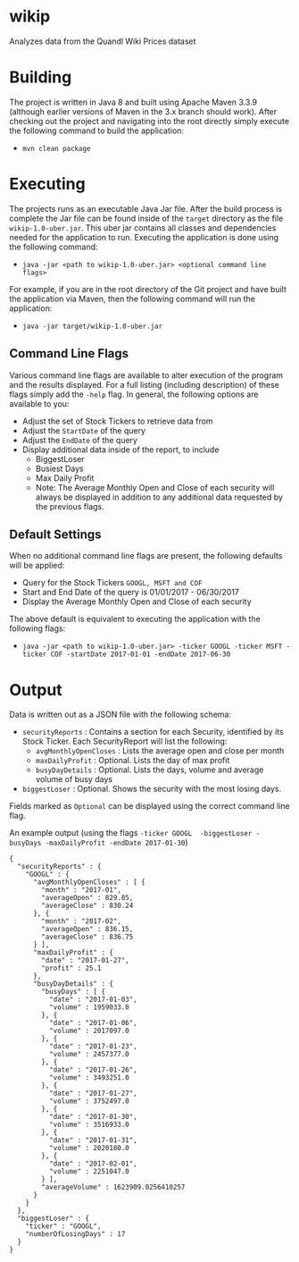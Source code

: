 # wikip
Analyzes data from the Quandl Wiki Prices dataset

# Building
The project is written in Java 8 and built using Apache Maven 3.3.9 (although earlier versions of Maven in the 3.x branch should work). After checking out the project and navigating into the root directly simply execute the following command to build the application:

- `mvn clean package`

# Executing
The projects runs as an executable Java Jar file. After the build process is complete the Jar file can be found inside of the `target` directory as the file `wikip-1.0-uber.jar`. This uber jar contains all classes and dependencies needed for the application to run. Executing the application is done using the following command:

- `java -jar <path to wikip-1.0-uber.jar> <optional command line flags>`

For example, if you are in the root directory of the Git project and have built the application via Maven, then the following command will run the application:

- `java -jar target/wikip-1.0-uber.jar `

## Command Line Flags
Various command line flags are available to alter execution of the program and the results displayed. For a full listing (including description) of these flags simply add the `-help` flag. In general, the following options are available to you:

- Adjust the set of Stock Tickers to retrieve data from
- Adjust the `StartDate` of the query
- Adjust the `EndDate` of the query
- Display additional data inside of the report, to include
  - BiggestLoser
  - Busiest Days
  - Max Daily Profit
  - Note: The Average Monthly Open and Close of each security will always be displayed in addition to any additional data requested by the previous flags.
  
## Default Settings
When no additional command line flags are present, the following defaults will be applied:

- Query for the Stock Tickers `GOOGL, MSFT and COF`
- Start and End Date of the query is 01/01/2017 - 06/30/2017
- Display the Average Monthly Open and Close of each security

The above default is equivalent to executing the application with the following flags: 
- `java -jar <path to wikip-1.0-uber.jar> -ticker GOOGL -ticker MSFT -ticker COF -startDate 2017-01-01 -endDate 2017-06-30 `

# Output
Data is written out as a JSON file with the following schema:
- `securityReports` : Contains a section for each Security, identified by its Stock Ticker. Each SecurityReport will list the following:
  - `avgMonthlyOpenCloses` : Lists the average open and close per month
  - `maxDailyProfit` : Optional. Lists the day of max profit
  - `busyDayDetails` : Optional. Lists the days, volume and average volume of busy days
- `biggestLoser` : Optional. Shows the security with the most losing days.

Fields marked as `Optional` can be displayed using the correct command line flag.

An example output (using the flags `-ticker GOOGL  -biggestLoser -busyDays -maxDailyProfit -endDate 2017-01-30`)

```
{
  "securityReports" : {
    "GOOGL" : {
      "avgMonthlyOpenCloses" : [ {
        "month" : "2017-01",
        "averageOpen" : 829.85,
        "averageClose" : 830.24
      }, {
        "month" : "2017-02",
        "averageOpen" : 836.15,
        "averageClose" : 836.75
      } ],
      "maxDailyProfit" : {
        "date" : "2017-01-27",
        "profit" : 25.1
      },
      "busyDayDetails" : {
        "busyDays" : [ {
          "date" : "2017-01-03",
          "volume" : 1959033.0
        }, {
          "date" : "2017-01-06",
          "volume" : 2017097.0
        }, {
          "date" : "2017-01-23",
          "volume" : 2457377.0
        }, {
          "date" : "2017-01-26",
          "volume" : 3493251.0
        }, {
          "date" : "2017-01-27",
          "volume" : 3752497.0
        }, {
          "date" : "2017-01-30",
          "volume" : 3516933.0
        }, {
          "date" : "2017-01-31",
          "volume" : 2020180.0
        }, {
          "date" : "2017-02-01",
          "volume" : 2251047.0
        } ],
        "averageVolume" : 1623909.0256410257
      }
    }
  },
  "biggestLoser" : {
    "ticker" : "GOOGL",
    "numberOfLosingDays" : 17
  }
}
```
